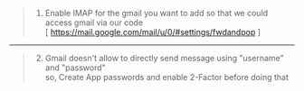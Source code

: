 > 1. Enable IMAP for the gmail you want to add so that we could access gmail via our code
> <br>[ https://mail.google.com/mail/u/0/#settings/fwdandpop ]
---
> 2. Gmail doesn't allow to directly send message using "username" and "password"
> <br>so, Create App passwords and enable 2-Factor before doing that
